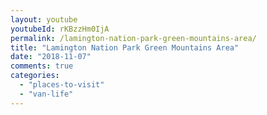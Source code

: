 ```yaml
---
layout: youtube
youtubeId: rKBzzHm0IjA
permalink: /lamington-nation-park-green-mountains-area/
title: "Lamington Nation Park Green Mountains Area"
date: "2018-11-07"
comments: true
categories: 
  - "places-to-visit"
  - "van-life"
---
```


